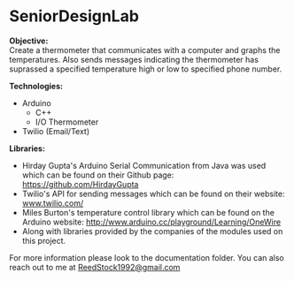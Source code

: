 # SeniorDesignLab
<b>Objective:</b><br>
Create a thermometer that communicates with a computer and graphs the temperatures. Also sends messages indicating the thermometer has suprassed a specified temperature high or low to specified phone number.

<b>Technologies:</b><br>
   - Arduino
      - C++
      - I/O Thermometer
   - Twilio (Email/Text)

<b>Libraries:</b><br>
- Hirday Gupta's Arduino Serial Communication from Java was used which can be found on their Github page: https://github.com/HirdayGupta
- Twilio's API for sending messages which can be found on their website: www.twilio.com/
- Miles Burton's temperature control library which can be found on the Arduino website: http://www.arduino.cc/playground/Learning/OneWire
- Along with libraries provided by the companies of the modules used on this project.

For more information please look to the documentation folder. You can also reach out to me at ReedStock1992@gmail.com
